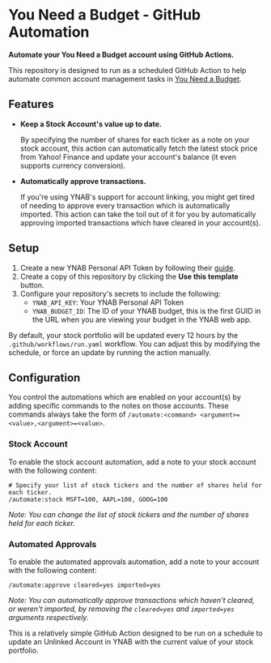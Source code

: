 # You Need a Budget - GitHub Automation
**Automate your You Need a Budget account using GitHub Actions.**

This repository is designed to run as a scheduled GitHub Action to help automate
common account management tasks in [You Need a Budget](https://www.youneedabudget.com/).

## Features
 - **Keep a Stock Account's value up to date.**

   By specifying the number of shares for each ticker as a note on your stock account,
   this action can automatically fetch the latest stock price from Yahoo! Finance and
   update your account's balance (it even supports currency conversion).

 - **Automatically approve transactions.**

   If you're using YNAB's support for account linking, you might get tired of needing
   to approve every transaction which is automatically imported. This action can take
   the toil out of it for you by automatically approving imported transactions which
   have cleared in your account(s).

## Setup
1. Create a new YNAB Personal API Token by following their [guide](https://api.youneedabudget.com/#personal-access-tokens).
2. Create a copy of this repository by clicking the **Use this template** button.
3. Configure your repository's secrets to include the following:
   - `YNAB_API_KEY`: Your YNAB Personal API Token
   - `YNAB_BUDGET_ID`: The ID of your YNAB budget, this is the first GUID in the URL when you are viewing your budget in the YNAB web app.

By default, your stock portfolio will be updated every 12 hours by the `.github/workflows/run.yaml` workflow.
You can adjust this by modifying the schedule, or force an update by running the action manually.

## Configuration
You control the automations which are enabled on your account(s) by adding specific
commands to the notes on those accounts. These commands always take the form of
`/automate:<command> <argument>=<value>,<argument>=<value>`.

### Stock Account
To enable the stock account automation, add a note to your stock account with the
following content:

```
# Specify your list of stock tickers and the number of shares held for each ticker.
/automate:stock MSFT=100, AAPL=100, GOOG=100
```

*Note: You can change the list of stock tickers and the number of shares held for each ticker.*

### Automated Approvals
To enable the automated approvals automation, add a note to your account with the
following content:

```
/automate:approve cleared=yes imported=yes
```

*Note: You can automatically approve transactions which haven't cleared, or weren't imported, by removing the `cleared=yes` and `imported=yes` arguments respectively.*


This is a relatively simple GitHub Action designed to be run on a schedule to
update an Unlinked Account in YNAB with the current value of your stock portfolio.
